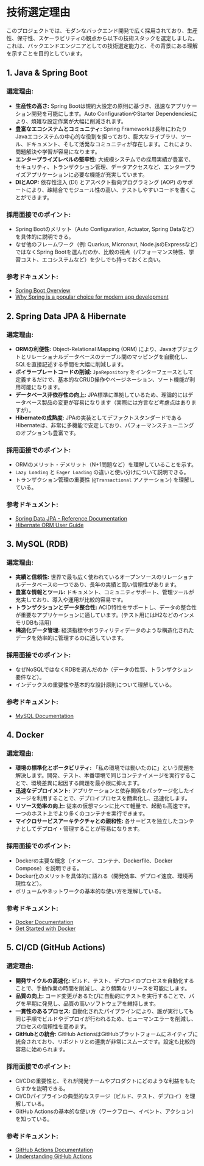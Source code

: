 # 技術選定理由

このプロジェクトでは、モダンなバックエンド開発で広く採用されており、生産性、保守性、スケーラビリティの観点から以下の技術スタックを選定しました。これは、バックエンドエンジニアとしての技術選定能力と、その背景にある理解を示すことを目的としています。

## 1. Java & Spring Boot

### 選定理由:
- **生産性の高さ:** Spring Bootは規約大設定の原則に基づき、迅速なアプリケーション開発を可能にします。Auto ConfigurationやStarter Dependenciesにより、煩雑な設定作業が大幅に削減されます。
- **豊富なエコシステムとコミュニティ:** Spring Frameworkは長年にわたりJavaエコシステムの中心的な役割を担っており、膨大なライブラリ、ツール、ドキュメント、そして活発なコミュニティが存在します。これにより、問題解決や学習が容易になります。
- **エンタープライズレベルの堅牢性:** 大規模システムでの採用実績が豊富で、セキュリティ、トランザクション管理、データアクセスなど、エンタープライズアプリケーションに必要な機能が充実しています。
- **DIとAOP:** 依存性注入 (DI) とアスペクト指向プログラミング (AOP) のサポートにより、疎結合でモジュール性の高い、テストしやすいコードを書くことができます。

### 採用面接でのポイント:
- Spring Bootのメリット（Auto Configuration, Actuator, Spring Dataなど）を具体的に説明できる。
- なぜ他のフレームワーク（例: Quarkus, Micronaut, Node.jsのExpressなど）ではなくSpring Bootを選んだのか、比較の視点（パフォーマンス特性、学習コスト、エコシステムなど）を少しでも持っておくと良い。

### 参考ドキュメント:
- [Spring Boot Overview](https://spring.io/projects/spring-boot)
- [Why Spring is a popular choice for modern app development](https://spring.io/why-spring)

## 2. Spring Data JPA & Hibernate

### 選定理由:
- **ORMの利便性:** Object-Relational Mapping (ORM) により、Javaオブジェクトとリレーショナルデータベースのテーブル間のマッピングを自動化し、SQLを直接記述する手間を大幅に削減します。
- **ボイラープレートコードの削減:** `JpaRepository` をインターフェースとして定義するだけで、基本的なCRUD操作やページネーション、ソート機能が利用可能になります。
- **データベース非依存性の向上:** JPA標準に準拠しているため、理論的にはデータベース製品の変更が容易になります（実際には方言など考慮点はありますが）。
- **Hibernateの成熟度:** JPAの実装としてデファクトスタンダードであるHibernateは、非常に多機能で安定しており、パフォーマンスチューニングのオプションも豊富です。

### 採用面接でのポイント:
- ORMのメリット・デメリット（N+1問題など）を理解していることを示す。
- `Lazy Loading` と `Eager Loading` の違いと使い分けについて説明できる。
- トランザクション管理の重要性 (`@Transactional` アノテーション) を理解している。

### 参考ドキュメント:
- [Spring Data JPA - Reference Documentation](https://docs.spring.io/spring-data/jpa/reference/index.html)
- [Hibernate ORM User Guide](https://docs.jboss.org/hibernate/orm/current/userguide/html_single/Hibernate_User_Guide.html)

## 3. MySQL (RDB)

### 選定理由:
- **実績と信頼性:** 世界で最も広く使われているオープンソースのリレーショナルデータベースの一つであり、長年の実績と高い信頼性があります。
- **豊富な情報とツール:** ドキュメント、コミュニティサポート、管理ツールが充実しており、導入や運用が比較的容易です。
- **トランザクションとデータ整合性:** ACID特性をサポートし、データの整合性が重要なアプリケーションに適しています。(テスト用にはH2などのインメモリDBも活用)
- **構造化データ管理:** 経済指標やボラティリティデータのような構造化されたデータを効率的に管理するのに適しています。

### 採用面接でのポイント:
- なぜNoSQLではなくRDBを選んだのか（データの性質、トランザクション要件など）。
- インデックスの重要性や基本的な設計原則について理解している。

### 参考ドキュメント:
- [MySQL Documentation](https://dev.mysql.com/doc/)

## 4. Docker

### 選定理由:
- **環境の標準化とポータビリティ:** 「私の環境では動いたのに」という問題を解決します。開発、テスト、本番環境で同じコンテナイメージを実行することで、環境差異に起因する問題を最小限に抑えます。
- **迅速なデプロイメント:** アプリケーションと依存関係をパッケージ化したイメージを利用することで、デプロイプロセスを簡素化し、迅速化します。
- **リソース効率の向上:** 従来の仮想マシンに比べて軽量で、起動も高速です。一つのホスト上でより多くのコンテナを実行できます。
- **マイクロサービスアーキテクチャとの親和性:** 各サービスを独立したコンテナとしてデプロイ・管理することが容易になります。

### 採用面接でのポイント:
- Dockerの主要な概念（イメージ、コンテナ、Dockerfile、Docker Compose）を説明できる。
- Docker化のメリットを具体的に語れる（開発効率、デプロイ速度、環境再現性など）。
- ボリュームやネットワークの基本的な使い方を理解している。

### 参考ドキュメント:
- [Docker Documentation](https://docs.docker.com/)
- [Get Started with Docker](https://www.docker.com/get-started)

## 5. CI/CD (GitHub Actions)

### 選定理由:
- **開発サイクルの高速化:** ビルド、テスト、デプロイのプロセスを自動化することで、手動作業の時間を削減し、より頻繁なリリースを可能にします。
- **品質の向上:** コード変更があるたびに自動的にテストを実行することで、バグを早期に発見し、品質の高いソフトウェアを維持します。
- **一貫性のあるプロセス:** 自動化されたパイプラインにより、誰が実行しても同じ手順でビルドやデプロイが行われるため、ヒューマンエラーを削減し、プロセスの信頼性を高めます。
- **GitHubとの統合:** GitHub ActionsはGitHubプラットフォームにネイティブに統合されており、リポジトリとの連携が非常にスムーズです。設定も比較的容易に始められます。

### 採用面接でのポイント:
- CI/CDの重要性と、それが開発チームやプロダクトにどのような利益をもたらすかを説明できる。
- CI/CDパイプラインの典型的なステージ（ビルド、テスト、デプロイ）を理解している。
- GitHub Actionsの基本的な使い方（ワークフロー、イベント、アクション）を知っている。

### 参考ドキュメント:
- [GitHub Actions Documentation](https://docs.github.com/en/actions)
- [Understanding GitHub Actions](https://docs.github.com/en/actions/learn-github-actions/understanding-github-actions) 
